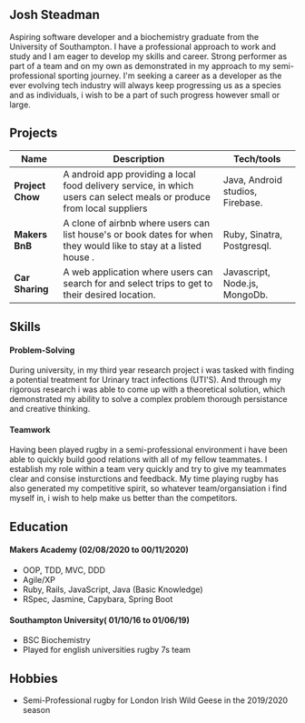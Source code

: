 ## Josh Steadman
Aspiring software developer and a biochemistry graduate from the University of Southampton. I have a professional approach to work and study and I am eager to develop my skills and career. Strong performer as part of a team and on my own as demonstrated in my approach to my semi-professional sporting journey. I'm seeking a career as a developer as the ever evolving tech industry will always keep progressing us as a species and as individuals, i wish to be a part of such progress however small or large.

## Projects

| Name                         | Description       | Tech/tools        |
| ---------------------------- | ----------------- | ----------------- |
| **Project Chow**            | A android app providing a local food delivery service, in which users can select meals or produce from local suppliers| Java, Android studios, Firebase. |
| **Makers BnB** | A clone of airbnb where users can list house's or book dates for when they would like to stay at a listed house . | Ruby, Sinatra, Postgresql.              |
|**Car Sharing**| A web application where users can search for and select trips to get to their desired location.| Javascript, Node.js, MongoDb.|

## Skills

#### Problem-Solving

During university, in my third year research project i was tasked with finding a potential treatment for Urinary tract infections (UTI'S). And through my rigorous research i was able to come up with a theoretical solution, which demonstrated my ability to solve a complex problem thorough persistance and creative thinking.


#### Teamwork

Having been played rugby in a semi-professional environment i have been able to quickly build good relations with all of my fellow teammates. I establish my role within a team very quickly and try to give my teammates clear and consise insturctions and feedback. My time playing rugby has also generated my competitive spirit, so whatever team/organsiation i find myself in, i wish to help make us better than the competitors.



## Education

#### Makers Academy (02/08/2020 to 00/11/2020)

- OOP, TDD, MVC, DDD
- Agile/XP
- Ruby, Rails, JavaScript, Java (Basic Knowledge)
- RSpec, Jasmine, Capybara, Spring Boot

#### Southampton University( 01/10/16 to 01/06/19)

- BSC Biochemistry
- Played for english universities rugby 7s team


## Hobbies

- Semi-Professional rugby for London Irish Wild Geese in the 2019/2020 season
